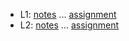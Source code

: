 
- L1: [notes](lecture01.md) ... [assignment](assignment01.md)
- L2: [notes](lecture02.md) ... [assignment](assignment02.md)
